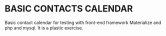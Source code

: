 # BASIC CONTACTS CALENDAR

Basic contact calendar for testing with front-end framework Materialize and php and mysql.
It is a plastic exercise.